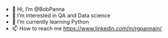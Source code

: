 - 👋 Hi, I’m @BobPanna
- 👀 I’m interested in QA and Data science
- 🌱 I’m currently learning Python
- 📫 How to reach me https://www.linkedin.com/in/rgpannain/

<!---
BobPanna/BobPanna is a ✨ special ✨ repository because its `README.md` (this file) appears on your GitHub profile.
You can click the Preview link to take a look at your changes.
--->
